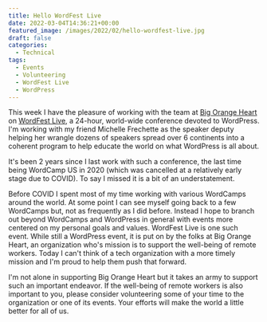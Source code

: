 ```yaml
---
title: Hello WordFest Live
date: 2022-03-04T14:36:21+00:00
featured_image: /images/2022/02/hello-wordfest-live.jpg
draft: false
categories:
  - Technical
tags:
  - Events
  - Volunteering
  - WordFest Live
  - WordPress
---
```


This week I have the pleasure of working with the team at [Big Orange Heart][1] on [WordFest Live][2], a 24-hour, world-wide conference devoted to WordPress. I'm working with my friend Michelle Frechette as the speaker deputy helping her wrangle dozens of speakers spread over 6 continents into a coherent program to help educate the world on what WordPress is all about.

It's been 2 years since I last work with such a conference, the last time being WordCamp US in 2020 (which was cancelled at a relatively early stage due to COVID). To say I missed it is a bit of an understatement.

Before COVID I spent most of my time working with various WordCamps around the world. At some point I can see myself going back to a few WordCamps but, not as frequently as I did before. Instead I hope to branch out beyond WordCamps and WordPress in general with events more centered on my personal goals and values. WordFest Live is one such event. While still a WordPress event, it is put on by the folks at Big Orange Heart, an organization who's mission is to support the well-being of remote workers. Today I can't think of a tech organization with a more timely mission and I'm proud to help them push that forward.

I'm not alone in supporting Big Orange Heart but it takes an army to support such an important endeavor. If the well-being of remote workers is also important to you, please consider volunteering some of your time to the organization or one of its events. Your efforts will make the world a little better for all of us.

 [1]: https://www.bigorangeheart.org
 [2]: https://www.wordfest.live/2022/march/